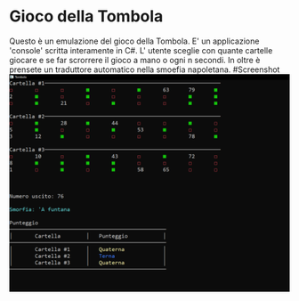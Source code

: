# Gioco della Tombola
Questo è un emulazione del gioco della Tombola.
E' un applicazione 'console' scritta interamente in C#. L' utente sceglie con quante cartelle giocare e se far scrorrere il gioco a mano o ogni n secondi.
In oltre è prensete un traduttore automatico nella smoefia napoletana.
#Screenshot
![Game](https://github.com/FrancescoSantaniello/Tombola/blob/master/Screenshot/game.png)
